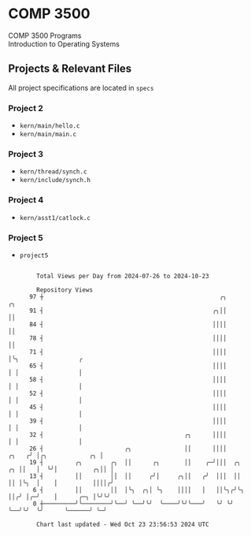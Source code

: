# COMP 3500
COMP 3500 Programs  
Introduction to Operating Systems  
## Projects & Relevant Files
All project specifications are located in `specs`
### Project 2
- `kern/main/hello.c`
- `kern/main/main.c`
### Project 3
- `kern/thread/synch.c`
- `kern/include/synch.h`
### Project 4
- `kern/asst1/catlock.c`
### Project 5
- `project5`

```

        Total Views per Day from 2024-07-26 to 2024-10-23

        Repository Views
      97 ┼                                                  ╭╮                ╭╮
      91 ┤                                                ╭╮││                ││
      84 ┤                                                ││││                ││
      78 ┤                                                ││││                ││
      71 ┤                                                ││││                │╰╮                 ╭
      65 ┤                                                ││││                │ │                 │
      58 ┤                                                ││││                │ │                 │
      52 ┤                                                ││││                │ │                 │
      45 ┤                                                ││││                │ │                 │
      39 ┤                                                ││││                │ │                 │
      32 ┤                                        ╭╮      ││││                │ │                 │
      26 ┤                       ╭╮               ││      ││││          ╭╮   ╭╯ │╭╮            ╭╮ │
      19 ┤         ╭╮        ╭╮  ││      ╭╮       ││    ╭─╯│││  ╭╮   ╭╮ ││   │  ╰╯│          ╭╮││ │
      13 ┤         ││        ││  ││     ╭╯│     ╭╮││   ╭╯  │││  ││   ││ │╰╮  │    │          ││││╭╯
       6 ┤         ││        ││  │╰╮  ╭╮│ ╰╮    ││││   │   ││╰╮╭╯╰╮  ││╭╯ │╭─╯    │      ╭─╮ │╰╯╰╯
       0 ┼─────────╯╰────────╯╰──╯ ╰──╯╰╯  ╰────╯╰╯╰───╯   ╰╯ ╰╯  ╰──╯╰╯  ╰╯      ╰──────╯ ╰─╯

        Chart last updated - Wed Oct 23 23:56:53 2024 UTC
        
```
